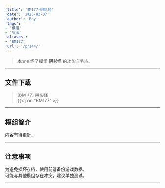 ```yaml
---
'title': 'BM177-阴影怪'
'date': '2025-03-07'
'author': 'Bny'
'tags':
- '模组'
- '玩法'
'aliases':
- 'BM177'
'url': '/p/144/'
---
```


> 本文介绍了模组 **阴影怪** 的功能与特点。

---

## 文件下载

> [BM177] 阴影怪  
{{< pan "BM177" >}}  

---

## 模组简介

>  
内容有待更新...  

---

## 注意事项

>  
为避免损坏存档，使用前请备份游戏数据。  
可能与其他模组存在冲突，建议单独测试。  

---

